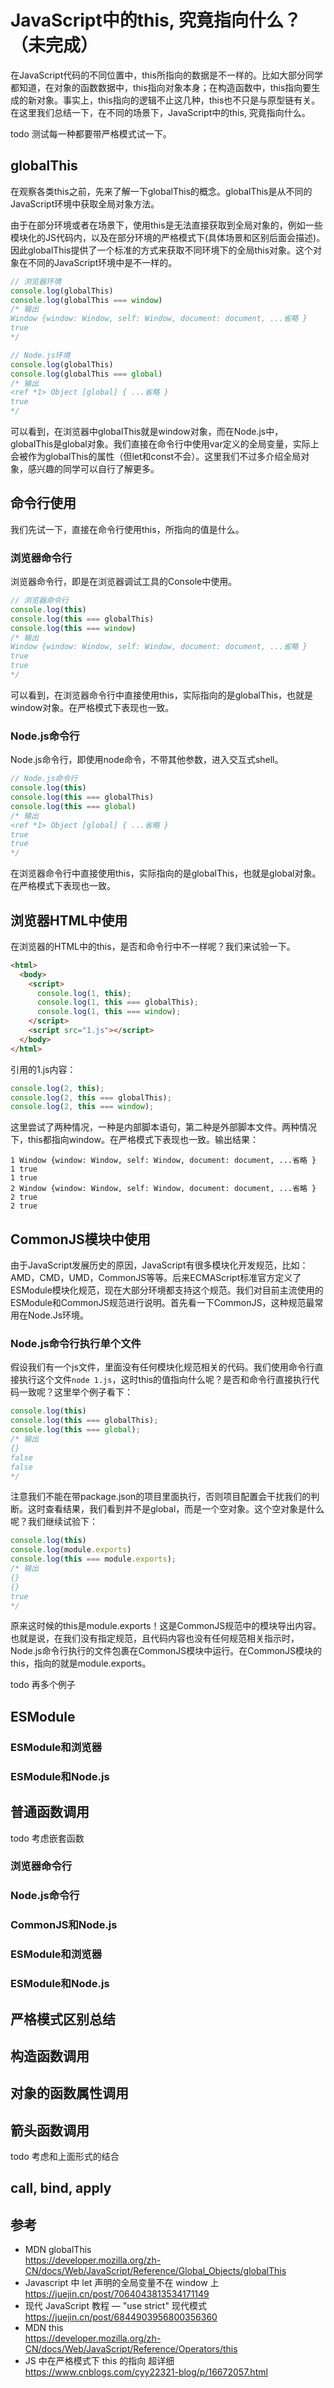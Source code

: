 # JavaScript中的this, 究竟指向什么？（未完成）

在JavaScript代码的不同位置中，this所指向的数据是不一样的。比如大部分同学都知道，在对象的函数数据中，this指向对象本身；在构造函数中，this指向要生成的新对象。事实上，this指向的逻辑不止这几种，this也不只是与原型链有关。在这里我们总结一下，在不同的场景下，JavaScript中的this, 究竟指向什么。

todo 测试每一种都要带严格模式试一下。

## globalThis
在观察各类this之前，先来了解一下globalThis的概念。globalThis是从不同的JavaScript环境中获取全局对象方法。

由于在部分环境或者在场景下，使用this是无法直接获取到全局对象的，例如一些模块化的JS代码内，以及在部分环境的严格模式下(具体场景和区别后面会描述)。因此globalThis提供了一个标准的方式来获取不同环境下的全局this对象。这个对象在不同的JavaScript环境中是不一样的。

```js
// 浏览器环境
console.log(globalThis)
console.log(globalThis === window)
/* 输出
Window {window: Window, self: Window, document: document, ...省略 }
true
*/

// Node.js环境
console.log(globalThis)
console.log(globalThis === global)
/* 输出
<ref *1> Object [global] { ...省略 }
true
*/
```

可以看到，在浏览器中globalThis就是window对象，而在Node.js中，globalThis是global对象。我们直接在命令行中使用var定义的全局变量，实际上会被作为globalThis的属性（但let和const不会）。这里我们不过多介绍全局对象，感兴趣的同学可以自行了解更多。

## 命令行使用
我们先试一下，直接在命令行使用this，所指向的值是什么。

### 浏览器命令行
浏览器命令行，即是在浏览器调试工具的Console中使用。

```js
// 浏览器命令行
console.log(this)
console.log(this === globalThis)
console.log(this === window)
/* 输出
Window {window: Window, self: Window, document: document, ...省略 }
true
true
*/
```

可以看到，在浏览器命令行中直接使用this，实际指向的是globalThis，也就是window对象。在严格模式下表现也一致。

### Node.js命令行
Node.js命令行，即使用node命令，不带其他参数，进入交互式shell。

```js
// Node.js命令行
console.log(this)
console.log(this === globalThis)
console.log(this === global)
/* 输出
<ref *1> Object [global] { ...省略 }
true
true
*/
```

在浏览器命令行中直接使用this，实际指向的是globalThis，也就是global对象。在严格模式下表现也一致。

## 浏览器HTML中使用
在浏览器的HTML中的this，是否和命令行中不一样呢？我们来试验一下。

```html
<html>
  <body>
    <script>
      console.log(1, this);
      console.log(1, this === globalThis);
      console.log(1, this === window);
    </script>
    <script src="1.js"></script>
  </body>
</html>
```

引用的1.js内容：

```js
console.log(2, this);
console.log(2, this === globalThis);
console.log(2, this === window);
```

这里尝试了两种情况，一种是内部脚本语句，第二种是外部脚本文件。两种情况下，this都指向window。在严格模式下表现也一致。输出结果：

```
1 Window {window: Window, self: Window, document: document, ...省略 }
1 true
1 true
2 Window {window: Window, self: Window, document: document, ...省略 }
2 true
2 true
```

## CommonJS模块中使用
由于JavaScript发展历史的原因，JavaScript有很多模块化开发规范，比如：AMD，CMD，UMD，CommonJS等等。后来ECMAScript标准官方定义了ESModule模块化规范，现在大部分环境都支持这个规范。我们对目前主流使用的ESModule和CommonJS规范进行说明。首先看一下CommonJS，这种规范最常用在Node.Js环境。

### Node.js命令行执行单个文件
假设我们有一个js文件，里面没有任何模块化规范相关的代码。我们使用命令行直接执行这个文件`node 1.js`，这时this的值指向什么呢？是否和命令行直接执行代码一致呢？这里举个例子看下：

```js
console.log(this)
console.log(this === globalThis);
console.log(this === global);
/* 输出
{}
false
false
*/
```

注意我们不能在带package.json的项目里面执行，否则项目配置会干扰我们的判断。这时查看结果，我们看到并不是global，而是一个空对象。这个空对象是什么呢？我们继续试验下：

```js
console.log(this)
console.log(module.exports)
console.log(this === module.exports);
/* 输出
{}
{}
true
*/
```

原来这时候的this是module.exports！这是CommonJS规范中的模块导出内容。也就是说，在我们没有指定规范，且代码内容也没有任何规范相关指示时，Node.js命令行执行的文件包裹在CommonJS模块中运行。在CommonJS模块的this，指向的就是module.exports。

todo 再多个例子

## ESModule

### ESModule和浏览器

### ESModule和Node.js

## 普通函数调用

todo 考虑嵌套函数

### 浏览器命令行

### Node.js命令行

### CommonJS和Node.js

### ESModule和浏览器

### ESModule和Node.js

## 严格模式区别总结

## 构造函数调用

## 对象的函数属性调用

## 箭头函数调用
todo 考虑和上面形式的结合

## call, bind, apply


## 参考
- MDN globalThis\
  https://developer.mozilla.org/zh-CN/docs/Web/JavaScript/Reference/Global_Objects/globalThis
- Javascript 中 let 声明的全局变量不在 window 上\
  https://juejin.cn/post/7064043813534171149
- 现代 JavaScript 教程 — "use strict" 现代模式\
  https://juejin.cn/post/6844903956800356360
- MDN this\
  https://developer.mozilla.org/zh-CN/docs/Web/JavaScript/Reference/Operators/this
- JS 中在严格模式下 this 的指向 超详细\
  https://www.cnblogs.com/cyy22321-blog/p/16672057.html


